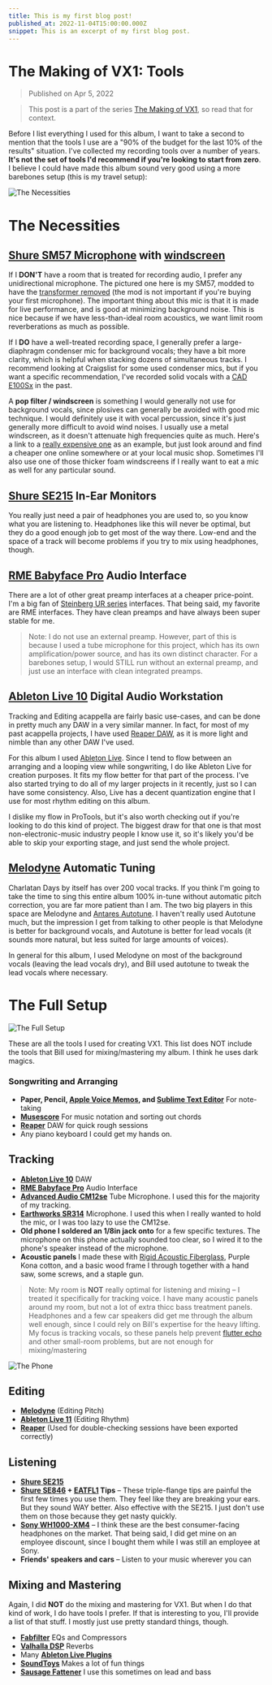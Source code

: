 ```yaml
---
title: This is my first blog post!
published_at: 2022-11-04T15:00:00.000Z
snippet: This is an excerpt of my first blog post.
---
```


# The Making of VX1: Tools

> Published on Apr 5, 2022

> This post is a part of the series
> [The Making of VX1](https://bpev.me/blog/vx1/), so read that for context.

Before I list everything I used for this album, I want to take a second to
mention that the tools I use are a "90% of the budget for the last 10% of the
results" situation. I've collected my recording tools over a number of years.
**It's not the set of tools I'd recommend if you're looking to start from
zero**. I believe I could have made this album sound very good using a more
barebones setup (this is my travel setup):

![The Necessities](https://static.bpev.me/blog/vx1-tools/necessities.JPG)

# The Necessities

## **[Shure SM57 Microphone](https://www.shure.com/en-US/products/microphones/sm57) with [windscreen](https://www.shure.com/en-US/products/accessories/a2ws)**

If I **DON'T** have a room that is treated for recording audio, I prefer any
unidirectional microphone. The pictured one here is my SM57, modded to have the
[transformer removed](https://tapeop.com/tutorials/52/sm-57-mod/) (the mod is
not important if you're buying your first microphone). The important thing about
this mic is that it is made for live performance, and is good at minimizing
background noise. This is nice because if we have less-than-ideal room
acoustics, we want limit room reverberations as much as possible.

If I **DO** have a well-treated recording space, I generally prefer a
large-diaphragm condenser mic for background vocals; they have a bit more
clarity, which is helpful when stacking dozens of simultaneous tracks. I
recommend looking at Craigslist for some used condenser mics, but if you want a
specific recommendation, I've recorded solid vocals with a
[CAD E100Sx](https://www.cadaudio.com/products/new-products/e100sx) in the past.

A **pop filter / windscreen** is something I would generally not use for
background vocals, since plosives can generally be avoided with good mic
technique. I would definitely use it with vocal percussion, since it's just
generally more difficult to avoid wind noises. I usually use a metal windscreen,
as it doesn't attenuate high frequencies quite as much. Here's a link to a
[really expensive one](https://www.stedmanusa.com/pop-filters) as an example,
but just look around and find a cheaper one online somewhere or at your local
music shop. Sometimes I'll also use one of those thicker foam windscreens if I
really want to eat a mic as well for any particular sound.

## **[Shure SE215](https://www.shure.com/en-US/products/earphones/se215cl) In-Ear Monitors**

You really just need a pair of headphones you are used to, so you know what you
are listening to. Headphones like this will never be optimal, but they do a good
enough job to get most of the way there. Low-end and the space of a track will
become problems if you try to mix using headphones, though.

## **[RME Babyface Pro](https://rme-audio.com/babyface-pro-fs.html) Audio Interface**

There are a lot of other great preamp interfaces at a cheaper price-point. I'm a
big fan of
[Steinberg UR series](https://www.steinberg.net/audio-interfaces/ur-series/)
interfaces. That being said, my favorite are RME interfaces. They have clean
preamps and have always been super stable for me.

> Note: I do not use an external preamp. However, part of this is because I used
> a tube microphone for this project, which has its own amplification/power
> source, and has its own distinct character. For a barebones setup, I would
> STILL run without an external preamp, and just use an interface with clean
> integrated preamps.

## **[Ableton Live 10](https://www.ableton.com/en/live/what-is-live/) Digital Audio Workstation**

Tracking and Editing acappella are fairly basic use-cases, and can be done in
pretty much any DAW in a very similar manner. In fact, for most of my past
acappella projects, I have used [Reaper DAW](https://www.reaper.fm/), as it is
more light and nimble than any other DAW I've used.

For this album I used
[Ableton Live](https://www.ableton.com/en/live/what-is-live/). Since I tend to
flow between an arranging and a looping view while songwriting, I do like
Ableton Live for creation purposes. It fits my flow better for that part of the
process. I've also started trying to do all of my larger projects in it
recently, just so I can have some consistency. Also, Live has a decent
quantization engine that I use for most rhythm editing on this album.

I dislike my flow in ProTools, but it's also worth checking out if you're
looking to do this kind of project. The biggest draw for that one is that most
non-electronic-music industry people I know use it, so it's likely you'd be able
to skip your exporting stage, and just send the whole project.

## **[Melodyne](https://www.celemony.com/en/melodyne/what-is-melodyne) Automatic Tuning**

Charlatan Days by itself has over 200 vocal tracks. If you think I'm going to
take the time to sing this entire album 100% in-tune without automatic pitch
correction, you are far more patient than I am. The two big players in this
space are Melodyne and [Antares Autotune](https://www.antarestech.com/). I
haven't really used Autotune much, but the impression I get from talking to
other people is that Melodyne is better for background vocals, and Autotune is
better for lead vocals (it sounds more natural, but less suited for large
amounts of voices).

In general for this album, I used Melodyne on most of the background vocals
(leaving the lead vocals dry), and Bill used autotune to tweak the lead vocals
where necessary.

# The Full Setup

![The Full Setup](https://static.bpev.me/blog/vx1-tools/the-desk.JPG)

These are all the tools I used for creating VX1. This list does NOT include the
tools that Bill used for mixing/mastering my album. I think he uses dark magics.

### Songwriting and Arranging

- **Paper, Pencil,
  [Apple Voice Memos](https://apps.apple.com/us/app/voice-memos/id1069512134),
  and [Sublime Text Editor](https://www.sublimetext.com/)** For note-taking
- **[Musescore](https://musescore.org/en)** For music notation and sorting out
  chords
- **[Reaper](https://www.reaper.fm/)** DAW for quick rough sessions
- Any piano keyboard I could get my hands on.

## Tracking

- **[Ableton Live 10](https://www.ableton.com/en/live/what-is-live/)** DAW
- **[RME Babyface Pro](https://rme-audio.com/babyface-pro-fs.html)** Audio
  Interface
- **[Advanced Audio CM12se](https://advancedaudio.ca/collections/tube-microphones/products/cm12se)**
  Tube Microphone. I used this for the majority of my tracking.
- **[Earthworks SR314](https://earthworksaudio.com/vocal-microphones/sr314/)**
  Microphone. I used this when I really wanted to hold the mic, or I was too
  lazy to use the CM12se.
- **Old phone I soldered an 1/8in jack onto** for a few specific textures. The
  microphone on this phone actually sounded too clear, so I wired it to the
  phone's speaker instead of the microphone.
- **Acoustic panels** I made these with
  [Rigid Acoustic Fiberglass](https://www.atsacoustics.com/item--ATS-Acoustics-Rigid-Fiberglass-Board-1-inch-Case-of-12--1035.html),
  Purple Kona cotton, and a basic wood frame I through together with a hand saw,
  some screws, and a staple gun.

> Note: My room is **NOT** really optimal for listening and mixing – I treated
> it specifically for tracking voice. I have many acoustic panels around my
> room, but not a lot of extra thicc bass treatment panels. Headphones and a few
> car speakers did get me through the album well enough, since I could rely on
> Bill's expertise for the heavy lifting. My focus is tracking vocals, so these
> panels help prevent
> [flutter echo](https://www.acousticfields.com/flutter-echo-apply-room-acoustics/)
> and other small-room problems, but are not enough for mixing/mastering

![The Phone](https://static.bpev.me/blog/vx1-tools/phone.JPG?w=160)

## Editing

- **[Melodyne](https://www.celemony.com/en/melodyne/what-is-melodyne)** (Editing
  Pitch)
- **[Ableton Live 11](https://www.ableton.com/en/live/what-is-live/)** (Editing
  Rhythm)
- **[Reaper](https://www.reaper.fm/)** (Used for double-checking sessions have
  been exported correctly)

## Listening

- **[Shure SE215](https://www.shure.com/en-US/products/earphones/se215cl)**
- **[Shure SE846](https://www.shure.com/en-US/products/earphones/se846_wired) +
  [EATFL1](https://www.shure.com/en-US/products/accessories/eatfl1-6) Tips** –
  These triple-flange tips are painful the first few times you use them. They
  feel like they are breaking your ears. But they sound WAY better. Also
  effective with the SE215. I just don't use them on those because they get
  nasty quickly.
- **[Sony WH1000-XM4](https://electronics.sony.com/audio/headphones/headband/p/wh1000xm4-b)**
  – I think these are the best consumer-facing headphones on the market. That
  being said, I did get mine on an employee discount, since I bought them while
  I was still an employee at Sony.
- **Friends' speakers and cars** – Listen to your music wherever you can

## Mixing and Mastering

Again, I did **NOT** do the mixing and mastering for VX1. But when I do that
kind of work, I do have tools I prefer. If that is interesting to you, I'll
provide a list of that stuff. I mostly just use pretty standard things, though.

- **[Fabfilter](https://www.fabfilter.com/)** EQs and Compressors
- **[Valhalla DSP](https://valhalladsp.com/)** Reverbs
- Many
  **[Ableton Live Plugins](https://www.ableton.com/en/live/compare-editions/#audio-effects)**
- **[SoundToys](https://www.soundtoys.com/)** Makes a lot of fun things
- **[Sausage Fattener](https://tailorednoise-downloads.com/SausageFattenerPurchase.php)**
  I use this sometimes on lead and bass

